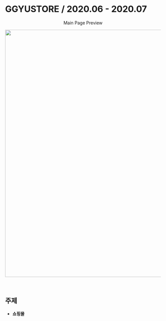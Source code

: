 # GGYUSTORE / 2020.06 - 2020.07
<p align="center"> Main Page Preview </p>
<p align="center"> <img src="https://user-images.githubusercontent.com/63029576/95649151-07ec1d80-0b17-11eb-939b-0ed35856c927.jpg" width="800px"> </p>
<br>

## 주제
* **쇼핑몰**

